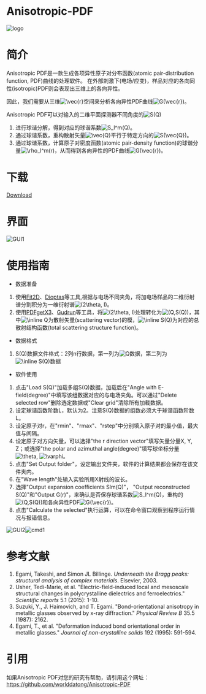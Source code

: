 # Anisotropic-PDF
![logo](https://github.com/worlddatong/Anisotropic-PDF/blob/main/imgs/4.png)

# 简介
Anisotropic PDF是一款生成各项异性原子对分布函数(atomic pair-distribution function, PDF)曲线的处理软件。
在外部刺激下(电场/应变)，样品对应的各向同性(isotropic)PDF则会表现出三维上的各向异性。

因此，我们需要从三维<img src="https://latex.codecogs.com/svg.image?\vec{r}&space;" title="\vec{r} " />空间来分析各向异性PDF曲线<img src="https://latex.codecogs.com/svg.image?G(\vec{r})" title="G(\vec{r})" />。

Anisotropic PDF可以对输入的二维平面探测器不同角度的<img src="https://latex.codecogs.com/svg.image?S(Q)" title="S(Q)" />

1. 进行球谐分解，得到对应的球谐系数<img src="https://latex.codecogs.com/svg.image?S_l^m(Q)" title="S_l^m(Q)" />。
2. 通过球谐系数，重构散射矢量<img src="https://latex.codecogs.com/svg.image?\vec{Q}" title="\vec{Q}" />平行于特定方向的<img src="https://latex.codecogs.com/svg.image?S(\vec{Q})" title="S(\vec{Q})" />。
3. 通过球谐系数，计算原子对密度函数(atomic pair-density function)的球谐分量<img src="https://latex.codecogs.com/svg.image?\rho_l^m(r)" title="\rho_l^m(r)" />，从而得到各向异性的PDF曲线<img src="https://latex.codecogs.com/svg.image?G(\vec{r})" title="G(\vec{r})" />。

# 下载
[Download](https://github.com/worlddatong/Anisotropic-PDF/releases)
  
# 界面
![GUI1](https://github.com/worlddatong/Anisotropic-PDF/blob/bc42618367489cc0f1abdb713cd130f88e90dc05/imgs/5.png)

# 使用指南
- 数据准备
1. 使用[Fit2D](https://www.esrf.fr/computing/scientific/FIT2D/)、[Dioptas](https://github.com/Dioptas/Dioptas)等工具,根据与电场不同夹角，将加电场样品的二维衍射谱分割积分为一维衍射谱<img src="https://latex.codecogs.com/svg.image?(2\theta,&space;I)" title="(2\theta, I)" />。
2. 使用[PDFgetX3](https://www.diffpy.org/products/pdfgetx.html)、[Gudrun](https://www.isis.stfc.ac.uk/Pages/Gudrun.aspx)等工具，将<img src="https://latex.codecogs.com/svg.image?(2\theta,&space;I)" title="(2\theta, I)" />处理转化为<img src="https://latex.codecogs.com/svg.image?(Q,S(Q))" title="(Q,S(Q))" />，其中<img src="https://latex.codecogs.com/svg.image?\inline&space;Q" title="\inline Q" />为散射矢量(scattering vector)的模，<img src="https://latex.codecogs.com/svg.image?\inline&space;S(Q)" title="\inline S(Q)" />为对应的总散射结构函数(total scattering structure function)。

- 数据格式
1. S(Q)数据文件格式：2列n行数据，第一列为<img src="https://latex.codecogs.com/svg.image?Q" title="Q" />数据，第二列为<img src="https://latex.codecogs.com/svg.image?\inline&space;S(Q)" title="\inline S(Q)" />数据

- 软件使用
1. 点击"Load S(Q)"加载多组S(Q)数据，加载后在"Angle with E-field(degree)"中填写该组数据对应的与电场夹角。可以通过"Delete selected row"删除选定数据或"Clear grid"清除所有加载数据。
2. 设定球谐函数阶数L，默认为2。注意S(Q)数据的组数必须大于球谐函数阶数L。
3. 设定原子对r，在"rmin"、"rmax"、"rstep"中分别填入原子对的最小值，最大值与间隔。
4. 设定原子对方向矢量，可以选择"the r direction vector"填写矢量分量X, Y, Z；或选择"the polar and azimuthal angle(degree)"填写球坐标分量<img src="https://latex.codecogs.com/svg.image?\theta" title="\theta" />, <img src="https://latex.codecogs.com/svg.image?\varphi" title="\varphi" />。
5. 点击"Set Output folder"，设定输出文件夹，软件的计算结果都会保存在该文件夹内。
6. 在"Wave length"处输入实验所用X射线的波长。
7. 选择"Output expansion coefficients Slm(Q)"， "Output reconstructed S(Q)"和"Output G(r)"，来确认是否保存球谐系数<img src="https://latex.codecogs.com/svg.image?S_l^m(Q)" title="S_l^m(Q)" />，重构的<img src="https://latex.codecogs.com/svg.image?(Q,S(Q))" title="(Q,S(Q))" />和各向异性PDF<img src="https://latex.codecogs.com/svg.image?G(\vec{r})" title="G(\vec{r})" />。
8. 点击"Calculate the selected"执行运算，可以在命令窗口观察到程序运行情况与报错信息。

![GUI2](https://github.com/worlddatong/Anisotropic-PDF/blob/main/imgs/6.png)![cmd1](https://github.com/worlddatong/Anisotropic-PDF/blob/main/imgs/8.png)

# 参考文献
1. Egami, Takeshi, and Simon JL Billinge. *Underneath the Bragg peaks: structural analysis of complex materials*. Elsevier, 2003.
2. Usher, Tedi-Marie, et al. "Electric-field-induced local and mesoscale structural changes in polycrystalline dielectrics and ferroelectrics." *Scientific reports* 5.1 (2015): 1-10.
3. Suzuki, Y., J. Haimovich, and T. Egami. "Bond-orientational anisotropy in metallic glasses observed by x-ray diffraction." *Physical Review B* 35.5 (1987): 2162.
4. Egami, T., et al. "Deformation induced bond orientational order in metallic glasses." *Journal of non-crystalline solids* 192 (1995): 591-594.

# 引用
如果Anisotropic PDF对您的研究有帮助，请引用这个网址：
https://github.com/worlddatong/Anisotropic-PDF
